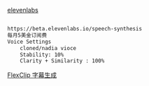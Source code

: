 

[elevenlabs](https://beta.elevenlabs.io/speech-synthesis)	

```sh

https://beta.elevenlabs.io/speech-synthesis
每月5美金订阅费
Voice Settings
	cloned/nadia vioce
	Stability: 10%
	Clarity + Similarity : 100%

```





[FlexClip 字幕生成](https://www.flexclip.com/cn/tools/auto-subtitle/)	

